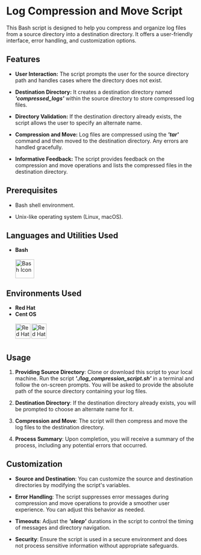 # Log Compression and Move Script

This Bash script is designed to help you compress and organize log files from a source directory into a destination directory. It offers a user-friendly interface, error handling, and customization options.

## Features

- **User Interaction:** The script prompts the user for the source directory path and handles cases where the directory does not exist.

- **Destination Directory:** It creates a destination directory named **_'compressed_logs'_** within the source directory to store compressed log files.

- **Directory Validation:** If the destination directory already exists, the script allows the user to specify an alternate name.

- **Compression and Move:** Log files are compressed using the **_'tar'_** command and then moved to the destination directory. Any errors are handled gracefully.

- **Informative Feedback:** The script provides feedback on the compression and move operations and lists the compressed files in the destination directory.

## Prerequisites

- Bash shell environment.

- Unix-like operating system (Linux, macOS).

## Languages and Utilities Used
- **Bash**
  <br><br>
[<img align="left" alt="Bash Icon" width="50px" src="https://upload.wikimedia.org/wikipedia/commons/4/4b/Bash_Logo_Colored.svg" />][bash]

[bash]: https://www.gnu.org/software/bash/
  <br><br>

## Environments Used

- **Red Hat**
- **Cent OS**
  <br><br>
[<img align="left" alt="Red Hat Icon" width="40px" src="https://upload.wikimedia.org/wikipedia/commons/d/d8/Red_Hat_logo.svg" />][red_hat]
[<img align="left" alt="Red Hat Icon" width="40px" src="https://upload.wikimedia.org/wikipedia/commons/6/63/CentOS_color_logo.svg" />][cent_os]

[red_hat]: https://www.redhat.com/
[cent_os]: https://www.centos.org/ 
<br><br>

## Usage

1. **Providing Source Directory**: Clone or download this script to your local machine. Run the script **_'./log_compression_script.sh'_** in a terminal and follow the on-screen prompts. You will be asked to provide the absolute path of the source directory containing your log files.

2. **Destination Directory**: If the destination directory already exists, you will be prompted to choose an alternate name for it.

3. **Compression and Move**: The script will then compress and move the log files to the destination directory.

4. **Process Summary**: Upon completion, you will receive a summary of the process, including any potential errors that occurred.

## Customization

- **Source and Destination**: You can customize the source and destination directories by modifying the script's variables.

- **Error Handling**: The script suppresses error messages during compression and move operations to provide a smoother user experience. You can adjust this behavior as needed.

- **Timeouts**: Adjust the **_'sleep'_** durations in the script to control the timing of messages and directory navigation.

- **Security**: Ensure the script is used in a secure environment and does not process sensitive information without appropriate safeguards.

